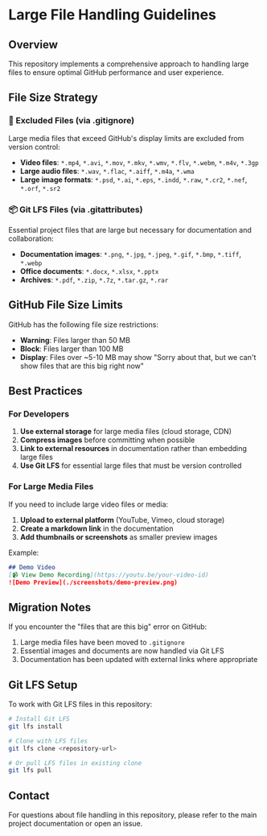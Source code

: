 # Large File Handling Guidelines

## Overview

This repository implements a comprehensive approach to handling large files to ensure optimal GitHub performance and user experience.

## File Size Strategy

### 🚫 Excluded Files (via .gitignore)
Large media files that exceed GitHub's display limits are excluded from version control:

- **Video files**: `*.mp4`, `*.avi`, `*.mov`, `*.mkv`, `*.wmv`, `*.flv`, `*.webm`, `*.m4v`, `*.3gp`
- **Large audio files**: `*.wav`, `*.flac`, `*.aiff`, `*.m4a`, `*.wma`
- **Large image formats**: `*.psd`, `*.ai`, `*.eps`, `*.indd`, `*.raw`, `*.cr2`, `*.nef`, `*.orf`, `*.sr2`

### 📦 Git LFS Files (via .gitattributes)
Essential project files that are large but necessary for documentation and collaboration:

- **Documentation images**: `*.png`, `*.jpg`, `*.jpeg`, `*.gif`, `*.bmp`, `*.tiff`, `*.webp`
- **Office documents**: `*.docx`, `*.xlsx`, `*.pptx`
- **Archives**: `*.pdf`, `*.zip`, `*.7z`, `*.tar.gz`, `*.rar`

## GitHub File Size Limits

GitHub has the following file size restrictions:
- **Warning**: Files larger than 50 MB
- **Block**: Files larger than 100 MB
- **Display**: Files over ~5-10 MB may show "Sorry about that, but we can't show files that are this big right now"

## Best Practices

### For Developers
1. **Use external storage** for large media files (cloud storage, CDN)
2. **Compress images** before committing when possible
3. **Link to external resources** in documentation rather than embedding large files
4. **Use Git LFS** for essential large files that must be version controlled

### For Large Media Files
If you need to include large video files or media:

1. **Upload to external platform** (YouTube, Vimeo, cloud storage)
2. **Create a markdown link** in the documentation
3. **Add thumbnails or screenshots** as smaller preview images

Example:
```markdown
## Demo Video
[📹 View Demo Recording](https://youtu.be/your-video-id)
![Demo Preview](./screenshots/demo-preview.png)
```

## Migration Notes

If you encounter the "files that are this big" error on GitHub:
1. Large media files have been moved to `.gitignore`
2. Essential images and documents are now handled via Git LFS
3. Documentation has been updated with external links where appropriate

## Git LFS Setup

To work with Git LFS files in this repository:

```bash
# Install Git LFS
git lfs install

# Clone with LFS files
git lfs clone <repository-url>

# Or pull LFS files in existing clone
git lfs pull
```

## Contact

For questions about file handling in this repository, please refer to the main project documentation or open an issue.